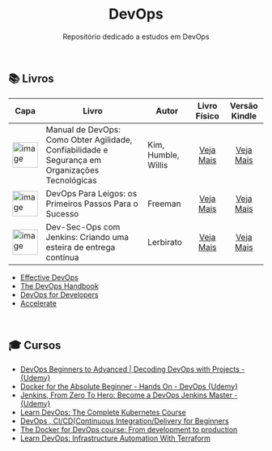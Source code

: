 <div align="center">
  
# DevOps

Repositório dedicado a estudos em DevOps

</div>

<br>

## 📚 Livros

| Capa | Livro | Autor | Livro Físico | Versão Kindle | 
| --- | --- | --- | :---: | :---: |
| <img src="https://m.media-amazon.com/images/I/61uelQAJ1SL._SL1000_.jpg" min-width="50px" width="50px" align="center" alt="image"> | Manual de DevOps: Como Obter Agilidade, Confiabilidade e Segurança em Organizações Tecnológicas | Kim, Humble, Willis | [Veja Mais](https://amzn.to/3ETTmbV) | [Veja Mais](https://amzn.to/3Xjk6ZD) |
| <img src="https://m.media-amazon.com/images/I/61kFq3MjIIL._SL1500_.jpg" min-width="50px" width="50px" align="center" alt="image"> | DevOps Para Leigos: os Primeiros Passos Para o Sucesso | Freeman | [Veja Mais](https://amzn.to/4iAUq31) | [Veja Mais](https://amzn.to/43gimnJ) |
| <img src="https://m.media-amazon.com/images/I/61B-Qw3uNUL._SL1500_.jpg" min-width="50px" width="50px" align="center" alt="image"> | Dev-Sec-Ops com Jenkins: Criando uma esteira de entrega contínua | Lerbirato | [Veja Mais](https://amzn.to/3Db35tG) | [Veja Mais](https://amzn.to/4ilkIpL) |

+ [Effective DevOps](https://www.amazon.com/Effective-DevOps-Building-Collaboration-Affinity-ebook/dp/B01GGQKXOE?tag=javamysqlanta-20)
+ [The DevOps Handbook](https://www.amazon.com/DevOps-Handbook-World-Class-Reliability-Organizations/dp/1942788002?tag=javamysqlanta-20)
+ [DevOps for Developers](https://www.amazon.com/DevOps-Developers-Experts-Voice-Development/dp/1430245697?tag=javamysqlanta-20)
+ [Accelerate](https://www.amazon.com/Accelerate-Software-Performing-Technology-Organizations/dp/1942788339?tag=javamysqlanta-20)

<br>


## 🎓 Cursos

+ [DevOps Beginners to Advanced | Decoding DevOps with Projects - {Udemy}](https://www.udemy.com/course/decodingdevops/?ranMID=39197&ranEAID=JVFxdTr9V80&ranSiteID=JVFxdTr9V80-2WNECp80eE4fRlVsF0DYBg&LSNPUBID=JVFxdTr9V80&utm_source=aff-campaign&utm_medium=udemyads)
+ [Docker for the Absolute Beginner - Hands On - DevOps {Udemy}](https://www.udemy.com/course/learn-docker/?ranMID=39197&ranEAID=JVFxdTr9V80&ranSiteID=JVFxdTr9V80-tKGcijQTa7CYgUEhdXUTGg&LSNPUBID=JVFxdTr9V80&utm_source=aff-campaign&utm_medium=udemyads)
+ [Jenkins, From Zero To Hero: Become a DevOps Jenkins Master - {Udemy}](https://www.udemy.com/course/jenkins-from-zero-to-hero/?ranMID=39197&ranEAID=CuIbQrBnhiw&ranSiteID=CuIbQrBnhiw-tr24eFk6.j7ZUPGsTuUjsQ&utm_source=aff-campaign&LSNPUBID=CuIbQrBnhiw&utm_medium=udemyads)
+ [Learn DevOps: The Complete Kubernetes Course](https://www.udemy.com/course/learn-devops-the-complete-kubernetes-course/?ranMID=39197&ranEAID=CuIbQrBnhiw&ranSiteID=CuIbQrBnhiw-Wx3A.pydio6pQOSz9KIzcQ&LSNPUBID=CuIbQrBnhiw&utm_source=aff-campaign&utm_medium=udemyads)
+ [DevOps , CI/CD(Continuous Integration/Delivery for Beginners](https://www.udemy.com/course/ci-cd-devops/?ranMID=39197&ranEAID=JVFxdTr9V80&ranSiteID=JVFxdTr9V80-lIwHgC2F1IFASSem3esxOw&LSNPUBID=JVFxdTr9V80&utm_source=aff-campaign&utm_medium=udemyads)
+ [The Docker for DevOps course: From development to production](https://www.udemy.com/course/the-docker-for-devops-course-from-development-to-production/?LSNPUBID=JVFxdTr9V80&ranEAID=JVFxdTr9V80&ranMID=39197&ranSiteID=JVFxdTr9V80-ULlvwaIl.3et1kv9rnXAZA&utm_medium=udemyads&utm_source=aff-campaign)
+ [Learn DevOps: Infrastructure Automation With Terraform](https://www.udemy.com/course/learn-devops-infrastructure-automation-with-terraform/?LSNPUBID=JVFxdTr9V80&ranEAID=JVFxdTr9V80&ranMID=39197&ranSiteID=JVFxdTr9V80-tJJSNwuq5WxTESGw6VgbWA&utm_medium=udemyads&utm_source=aff-campaign)




